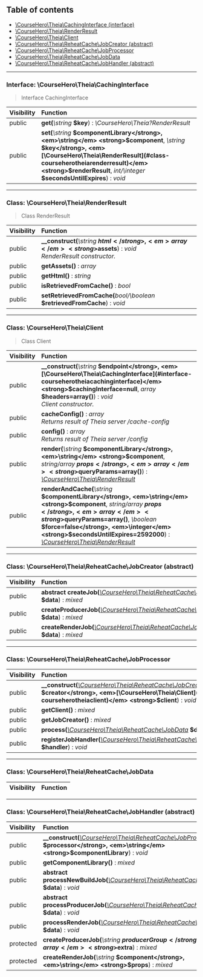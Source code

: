 ## Table of contents

- [\CourseHero\Theia\CachingInterface (interface)](#interface-courseherotheiacachinginterface)
- [\CourseHero\Theia\RenderResult](#class-courseherotheiarenderresult)
- [\CourseHero\Theia\Client](#class-courseherotheiaclient)
- [\CourseHero\Theia\ReheatCache\JobCreator (abstract)](#class-courseherotheiareheatcachejobcreator-abstract)
- [\CourseHero\Theia\ReheatCache\JobProcessor](#class-courseherotheiareheatcachejobprocessor)
- [\CourseHero\Theia\ReheatCache\JobData](#class-courseherotheiareheatcachejobdata)
- [\CourseHero\Theia\ReheatCache\JobHandler (abstract)](#class-courseherotheiareheatcachejobhandler-abstract)

<hr />

### Interface: \CourseHero\Theia\CachingInterface

> Interface CachingInterface

| Visibility | Function |
|:-----------|:---------|
| public | <strong>get(</strong><em>\string</em> <strong>$key</strong>)</strong> : <em>\CourseHero\Theia\?RenderResult</em> |
| public | <strong>set(</strong><em>\string</em> <strong>$componentLibrary</strong>, <em>\string</em> <strong>$component</strong>, <em>\string</em> <strong>$key</strong>, <em>[\CourseHero\Theia\RenderResult](#class-courseherotheiarenderresult)</em> <strong>$renderResult</strong>, <em>int/\integer</em> <strong>$secondsUntilExpires</strong>)</strong> : <em>void</em> |

<hr />

### Class: \CourseHero\Theia\RenderResult

> Class RenderResult

| Visibility | Function |
|:-----------|:---------|
| public | <strong>__construct(</strong><em>\string</em> <strong>$html</strong>, <em>array</em> <strong>$assets</strong>)</strong> : <em>void</em><br /><em>RenderResult constructor.</em> |
| public | <strong>getAssets()</strong> : <em>array</em> |
| public | <strong>getHtml()</strong> : <em>string</em> |
| public | <strong>isRetrievedFromCache()</strong> : <em>bool</em> |
| public | <strong>setRetrievedFromCache(</strong><em>bool/\boolean</em> <strong>$retrievedFromCache</strong>)</strong> : <em>void</em> |

<hr />

### Class: \CourseHero\Theia\Client

> Class Client

| Visibility | Function |
|:-----------|:---------|
| public | <strong>__construct(</strong><em>\string</em> <strong>$endpoint</strong>, <em>[\CourseHero\Theia\CachingInterface](#interface-courseherotheiacachinginterface)</em> <strong>$cachingInterface=null</strong>, <em>array</em> <strong>$headers=array()</strong>)</strong> : <em>void</em><br /><em>Client constructor.</em> |
| public | <strong>cacheConfig()</strong> : <em>array</em><br /><em>Returns result of Theia server /cache-config</em> |
| public | <strong>config()</strong> : <em>array</em><br /><em>Returns result of Theia server /config</em> |
| public | <strong>render(</strong><em>\string</em> <strong>$componentLibrary</strong>, <em>\string</em> <strong>$component</strong>, <em>string/array</em> <strong>$props</strong>, <em>array</em> <strong>$queryParams=array()</strong>)</strong> : <em>[\CourseHero\Theia\RenderResult](#class-courseherotheiarenderresult)</em> |
| public | <strong>renderAndCache(</strong><em>\string</em> <strong>$componentLibrary</strong>, <em>\string</em> <strong>$component</strong>, <em>string/array</em> <strong>$props</strong>, <em>array</em> <strong>$queryParams=array()</strong>, <em>\boolean</em> <strong>$force=false</strong>, <em>\integer</em> <strong>$secondsUntilExpires=2592000</strong>)</strong> : <em>[\CourseHero\Theia\RenderResult](#class-courseherotheiarenderresult)</em> |

<hr />

### Class: \CourseHero\Theia\ReheatCache\JobCreator (abstract)

| Visibility | Function |
|:-----------|:---------|
| public | <strong>abstract createJob(</strong><em>[\CourseHero\Theia\ReheatCache\JobData](#class-courseherotheiareheatcachejobdata)</em> <strong>$data</strong>)</strong> : <em>mixed</em> |
| public | <strong>createProducerJob(</strong><em>[\CourseHero\Theia\ReheatCache\JobData](#class-courseherotheiareheatcachejobdata)</em> <strong>$data</strong>)</strong> : <em>mixed</em> |
| public | <strong>createRenderJob(</strong><em>[\CourseHero\Theia\ReheatCache\JobData](#class-courseherotheiareheatcachejobdata)</em> <strong>$data</strong>)</strong> : <em>mixed</em> |

<hr />

### Class: \CourseHero\Theia\ReheatCache\JobProcessor

| Visibility | Function |
|:-----------|:---------|
| public | <strong>__construct(</strong><em>[\CourseHero\Theia\ReheatCache\JobCreator](#class-courseherotheiareheatcachejobcreator-abstract)</em> <strong>$creator</strong>, <em>[\CourseHero\Theia\Client](#class-courseherotheiaclient)</em> <strong>$client</strong>)</strong> : <em>void</em> |
| public | <strong>getClient()</strong> : <em>mixed</em> |
| public | <strong>getJobCreator()</strong> : <em>mixed</em> |
| public | <strong>process(</strong><em>[\CourseHero\Theia\ReheatCache\JobData](#class-courseherotheiareheatcachejobdata)</em> <strong>$data</strong>)</strong> : <em>void</em> |
| public | <strong>registerJobHandler(</strong><em>[\CourseHero\Theia\ReheatCache\JobHandler](#class-courseherotheiareheatcachejobhandler-abstract)</em> <strong>$handler</strong>)</strong> : <em>void</em> |

<hr />

### Class: \CourseHero\Theia\ReheatCache\JobData

| Visibility | Function |
|:-----------|:---------|

<hr />

### Class: \CourseHero\Theia\ReheatCache\JobHandler (abstract)

| Visibility | Function |
|:-----------|:---------|
| public | <strong>__construct(</strong><em>[\CourseHero\Theia\ReheatCache\JobProcessor](#class-courseherotheiareheatcachejobprocessor)</em> <strong>$processor</strong>, <em>\string</em> <strong>$componentLibrary</strong>)</strong> : <em>void</em> |
| public | <strong>getComponentLibrary()</strong> : <em>mixed</em> |
| public | <strong>abstract processNewBuildJob(</strong><em>[\CourseHero\Theia\ReheatCache\JobData](#class-courseherotheiareheatcachejobdata)</em> <strong>$data</strong>)</strong> : <em>void</em> |
| public | <strong>abstract processProducerJob(</strong><em>[\CourseHero\Theia\ReheatCache\JobData](#class-courseherotheiareheatcachejobdata)</em> <strong>$data</strong>)</strong> : <em>void</em> |
| public | <strong>processRenderJob(</strong><em>[\CourseHero\Theia\ReheatCache\JobData](#class-courseherotheiareheatcachejobdata)</em> <strong>$data</strong>)</strong> : <em>void</em> |
| protected | <strong>createProducerJob(</strong><em>\string</em> <strong>$producerGroup</strong>, <em>array</em> <strong>$extra</strong>)</strong> : <em>mixed</em> |
| protected | <strong>createRenderJob(</strong><em>\string</em> <strong>$component</strong>, <em>\string</em> <strong>$props</strong>)</strong> : <em>mixed</em> |

